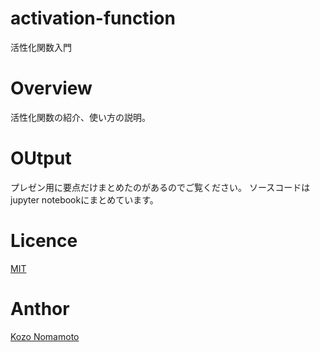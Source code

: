 # activation-function
活性化関数入門

# Overview
活性化関数の紹介、使い方の説明。

# OUtput
プレゼン用に要点だけまとめたのがあるのでご覧ください。
ソースコードはjupyter notebookにまとめています。

# Licence
[MIT](https://github.com/KozoNomamoto/activation-function/blob/main/LICENSE)

# Anthor
[Kozo Nomamoto](https://github.com/KozoNomamoto)
